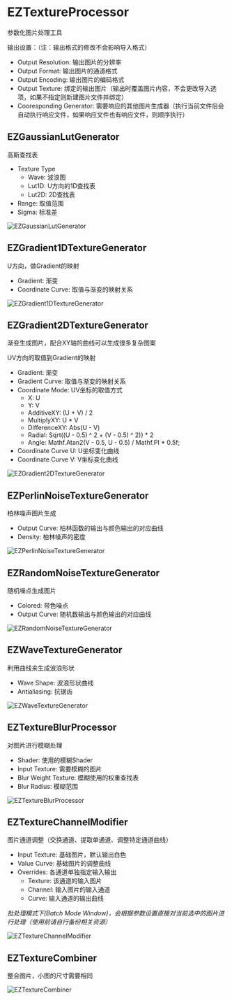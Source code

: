 # EZTextureProcessor

参数化图片处理工具

输出设置：（注：输出格式的修改不会影响导入格式）

- Output Resolution: 输出图片的分辨率
- Output Format: 输出图片的通道格式
- Output Encoding: 输出图片的编码格式
- Output Texture: 绑定的输出图片（输出时覆盖图片内容，不会更改导入选项，如果不指定则新建图片文件并绑定）
- Cooresponding Generator: 需要响应的其他图片生成器（执行当前文件后会自动执行响应文件，如果响应文件也有响应文件，则顺序执行）

## EZGaussianLutGenerator

高斯查找表

- Texture Type
  - Wave: 波浪图
  - Lut1D: U方向的1D查找表
  - Lut2D: 2D查找表
- Range: 取值范围
- Sigma: 标准差

![EZGaussianLutGenerator](.SamplePicture/EZGaussianLutGenerator.png)

## EZGradient1DTextureGenerator

U方向，做Gradient的映射

- Gradient: 渐变
- Coordinate Curve: 取值与渐变的映射关系

![EZGradient1DTextureGenerator](.SamplePicture/EZGradient1DTextureGenerator.png)

## EZGradient2DTextureGenerator

渐变生成图片，配合XY轴的曲线可以生成很多复杂图案

UV方向的取值到Gradient的映射

- Gradient: 渐变
- Gradient Curve: 取值与渐变的映射关系
- Coordinate Mode: UV坐标的取值方式
  - X: U
  - Y: V
  - AdditiveXY: (U + V) / 2
  - MultiplyXY: U * V
  - DifferenceXY: Abs(U - V)
  - Radial: Sqrt((U - 0.5) ^ 2 + (V - 0.5) ^ 2)) * 2
  - Angle: Mathf.Atan2(V - 0.5, U - 0.5) / Mathf.PI * 0.5f;
- Coordinate Curve U: U坐标变化曲线
- Coordinate Curve V: V坐标变化曲线

![EZGradient2DTextureGenerator](.SamplePicture/EZGradient2DTextureGenerator.png)

## EZPerlinNoiseTextureGenerator

柏林噪声图片生成

- Output Curve: 柏林函数的输出与颜色输出的对应曲线
- Density: 柏林噪声的密度

![EZPerlinNoiseTextureGenerator](.SamplePicture/EZPerlinNoiseTextureGenerator.png)

## EZRandomNoiseTextureGenerator

随机噪点生成图片

- Colored: 带色噪点
- Output Curve: 随机数输出与颜色输出的对应曲线

![EZRandomNoiseTextureGenerator](.SamplePicture/EZRandomNoiseTextureGenerator.png)

## EZWaveTextureGenerator

利用曲线来生成波浪形状

- Wave Shape: 波浪形状曲线
- Antialiasing: 抗锯齿

![EZWaveTextureGenerator](.SamplePicture/EZWaveTextureGenerator.png)

## EZTextureBlurProcessor

对图片进行模糊处理

- Shader: 使用的模糊Shader
- Input Texture: 需要模糊的图片
- Blur Weight Texture: 模糊使用的权重查找表
- Blur Radius: 模糊范围

![EZTextureBlurProcessor](.SamplePicture/EZTextureBlurProcessor.png)

## EZTextureChannelModifier

图片通道调整（交换通道、提取单通道、调整特定通道曲线）

- Input Texture: 基础图片，默认输出白色
- Value Curve: 基础图片的调整曲线
- Overrides: 各通道单独指定输入输出
  - Texture: 该通道的输入图片
  - Channel: 输入图片的输入通道
  - Curve: 输入通道的输出曲线

*批处理模式下(Batch Mode Window)，会根据参数设置直接对当前选中的图片进行处理（使用前请自行备份相关资源）*

![EZTextureChannelModifier](.SamplePicture/EZTextureChannelModifier.png)

## EZTextureCombiner

整合图片，小图的尺寸需要相同

![EZTextureCombiner](.SamplePicture/EZTextureCombiner.png)
